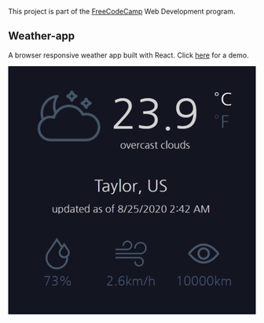 This project is part of the <a href="https://www.freecodecamp.org/learn/coding-interview-prep/take-home-projects/show-the-local-weather" target="_blank">FreeCodeCamp</a> Web Development program.
## Weather-app
A browser responsive weather app built with React. Click <a href="https://cdngouma.github.io/weather-app/" target="_blank">here</a> for a demo.

<img src="./screenshot.PNG" width="700" style="margin:auto;"/>
